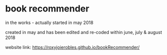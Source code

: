 # book recommender

in the works - actually started in may 2018

created in may and has been edited and re-coded within june, july & august 2018

website link: https://roxyjoierobles.github.io/bookRecommender/
